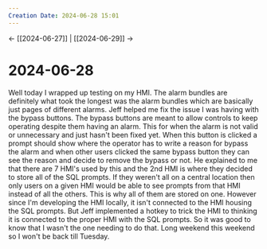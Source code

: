 ```yaml
---
Creation Date: 2024-06-28 15:01
---
```


<- [[2024-06-27]] | [[2024-06-29]]  ->

# 2024-06-28
Well today I wrapped up testing on my HMI. The alarm bundles are definitely what
took the longest was the alarm bundles which are basically just pages of
different alarms. Jeff helped me fix the issue I was having with the bypass
buttons. The bypass buttons are meant to allow controls to keep operating
despite them having an alarm. This for when the alarm is not valid or
unnecessary and just hasn't been fixed yet. When this button is clicked a prompt
should show where the operator has to write a reason for bypass the alarm and
when other users clicked the same bypass button they can see the reason and
decide to remove the bypass or not. He explained to me that there are 7 HMI's
used by this and the 2nd HMI is where they decided to store all of the SQL
prompts. If they weren't all on a central location then only users on a given
HMI would be able to see prompts from that HMI instead of all the others. This
is why all of them are stored on one. However since I'm developing the HMI
locally, it isn't connected to the HMI housing the SQL prompts. But Jeff
implemented a hotkey to trick the HMI to thinking it is connected to the proper
HMI with the SQL prompts. So it was good to know that I wasn't the one needing
to do that. Long weekend this weekend so I won't be back till Tuesday.